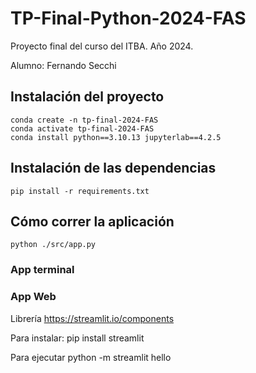 # TP-Final-Python-2024-FAS

Proyecto final del curso del ITBA. Año 2024.

Alumno: Fernando Secchi

## Instalación del proyecto

```
conda create -n tp-final-2024-FAS
conda activate tp-final-2024-FAS
conda install python==3.10.13 jupyterlab==4.2.5
```

## Instalación de las dependencias

```
pip install -r requirements.txt
```

## Cómo correr la aplicación

```
python ./src/app.py
```

### App terminal

### App Web

Librería https://streamlit.io/components

Para instalar:
pip install streamlit

Para ejecutar
python -m streamlit hello
